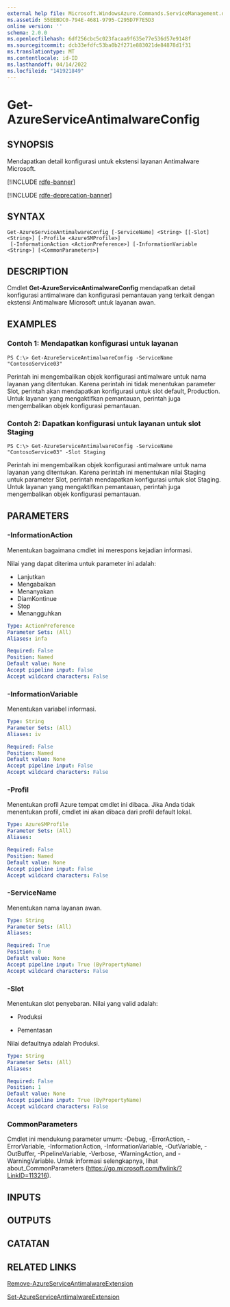 ```yaml
---
external help file: Microsoft.WindowsAzure.Commands.ServiceManagement.dll-Help.xml
ms.assetid: 55EEBDC0-794E-4681-9795-C295D7F7E5D3
online version: ''
schema: 2.0.0
ms.openlocfilehash: 6df256cbc5c023facaa9f635e77e536d57e9148f
ms.sourcegitcommit: dcb33efdfc53ba0b2f271e883021de84878d1f31
ms.translationtype: MT
ms.contentlocale: id-ID
ms.lasthandoff: 04/14/2022
ms.locfileid: "141921849"
---
```

# Get-AzureServiceAntimalwareConfig

## SYNOPSIS
Mendapatkan detail konfigurasi untuk ekstensi layanan Antimalware Microsoft.

[!INCLUDE [rdfe-banner](../../includes/rdfe-banner.md)]

[!INCLUDE [rdfe-deprecation-banner](../../includes/rdfe-deprecation-banner.md)]

## SYNTAX

```
Get-AzureServiceAntimalwareConfig [-ServiceName] <String> [[-Slot] <String>] [-Profile <AzureSMProfile>]
 [-InformationAction <ActionPreference>] [-InformationVariable <String>] [<CommonParameters>]
```

## DESCRIPTION
Cmdlet **Get-AzureServiceAntimalwareConfig** mendapatkan detail konfigurasi antimalware dan konfigurasi pemantauan yang terkait dengan ekstensi Antimalware Microsoft untuk layanan awan.

## EXAMPLES

### Contoh 1: Mendapatkan konfigurasi untuk layanan
```
PS C:\> Get-AzureServiceAntimalwareConfig -ServiceName "ContosoService03"
```

Perintah ini mengembalikan objek konfigurasi antimalware untuk nama layanan yang ditentukan.
Karena perintah ini tidak menentukan parameter Slot, perintah akan mendapatkan konfigurasi untuk slot default, Production.
Untuk layanan yang mengaktifkan pemantauan, perintah juga mengembalikan objek konfigurasi pemantauan.

### Contoh 2: Dapatkan konfigurasi untuk layanan untuk slot Staging
```
PS C:\> Get-AzureServiceAntimalwareConfig -ServiceName "ContosoService03" -Slot Staging
```

Perintah ini mengembalikan objek konfigurasi antimalware untuk nama layanan yang ditentukan.
Karena perintah ini menentukan nilai Staging untuk parameter Slot, perintah mendapatkan konfigurasi untuk slot Staging.
Untuk layanan yang mengaktifkan pemantauan, perintah juga mengembalikan objek konfigurasi pemantauan.

## PARAMETERS

### -InformationAction
Menentukan bagaimana cmdlet ini merespons kejadian informasi.

Nilai yang dapat diterima untuk parameter ini adalah:

- Lanjutkan
- Mengabaikan
- Menanyakan
- DiamKontinue
- Stop
- Menangguhkan

```yaml
Type: ActionPreference
Parameter Sets: (All)
Aliases: infa

Required: False
Position: Named
Default value: None
Accept pipeline input: False
Accept wildcard characters: False
```

### -InformationVariable
Menentukan variabel informasi.

```yaml
Type: String
Parameter Sets: (All)
Aliases: iv

Required: False
Position: Named
Default value: None
Accept pipeline input: False
Accept wildcard characters: False
```

### -Profil
Menentukan profil Azure tempat cmdlet ini dibaca.
Jika Anda tidak menentukan profil, cmdlet ini akan dibaca dari profil default lokal.

```yaml
Type: AzureSMProfile
Parameter Sets: (All)
Aliases: 

Required: False
Position: Named
Default value: None
Accept pipeline input: False
Accept wildcard characters: False
```

### -ServiceName
Menentukan nama layanan awan.

```yaml
Type: String
Parameter Sets: (All)
Aliases: 

Required: True
Position: 0
Default value: None
Accept pipeline input: True (ByPropertyName)
Accept wildcard characters: False
```

### -Slot
Menentukan slot penyebaran.
Nilai yang valid adalah: 


- Produksi

- Pementasan


Nilai defaultnya adalah Produksi.

```yaml
Type: String
Parameter Sets: (All)
Aliases: 

Required: False
Position: 1
Default value: None
Accept pipeline input: True (ByPropertyName)
Accept wildcard characters: False
```

### CommonParameters
Cmdlet ini mendukung parameter umum: -Debug, -ErrorAction, -ErrorVariable, -InformationAction, -InformationVariable, -OutVariable, -OutBuffer, -PipelineVariable, -Verbose, -WarningAction, and -WarningVariable. Untuk informasi selengkapnya, lihat about_CommonParameters (https://go.microsoft.com/fwlink/?LinkID=113216).

## INPUTS

## OUTPUTS

## CATATAN

## RELATED LINKS

[Remove-AzureServiceAntimalwareExtension](./Remove-AzureServiceAntimalwareExtension.md)

[Set-AzureServiceAntimalwareExtension](./Set-AzureServiceAntimalwareExtension.md)


